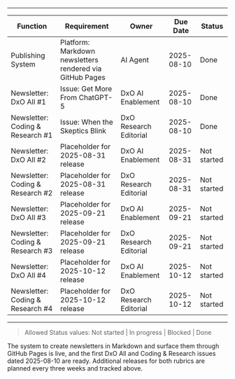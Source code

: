 <!-- Newsletter delivery status overview -->
---
| Function | Requirement | Owner | Due Date | Status |
|----------|-------------|-------|----------|--------|
| Publishing System | Platform: Markdown newsletters rendered via GitHub Pages | AI Agent | 2025-08-10 | Done |
| Newsletter: DxO All #1 | Issue: Get More From ChatGPT-5 | DxO AI Enablement | 2025-08-10 | Done |
| Newsletter: Coding & Research #1 | Issue: When the Skeptics Blink | DxO Research Editorial | 2025-08-10 | Done |
| Newsletter: DxO All #2 | Placeholder for 2025-08-31 release | DxO AI Enablement | 2025-08-31 | Not started |
| Newsletter: Coding & Research #2 | Placeholder for 2025-08-31 release | DxO Research Editorial | 2025-08-31 | Not started |
| Newsletter: DxO All #3 | Placeholder for 2025-09-21 release | DxO AI Enablement | 2025-09-21 | Not started |
| Newsletter: Coding & Research #3 | Placeholder for 2025-09-21 release | DxO Research Editorial | 2025-09-21 | Not started |
| Newsletter: DxO All #4 | Placeholder for 2025-10-12 release | DxO AI Enablement | 2025-10-12 | Not started |
| Newsletter: Coding & Research #4 | Placeholder for 2025-10-12 release | DxO Research Editorial | 2025-10-12 | Not started |
---

> Allowed Status values: Not started | In progress | Blocked | Done

The system to create newsletters in Markdown and surface them through GitHub Pages is live, and the first DxO All and Coding & Research issues dated 2025-08-10 are ready. Additional releases for both rubrics are planned every three weeks and tracked above.
